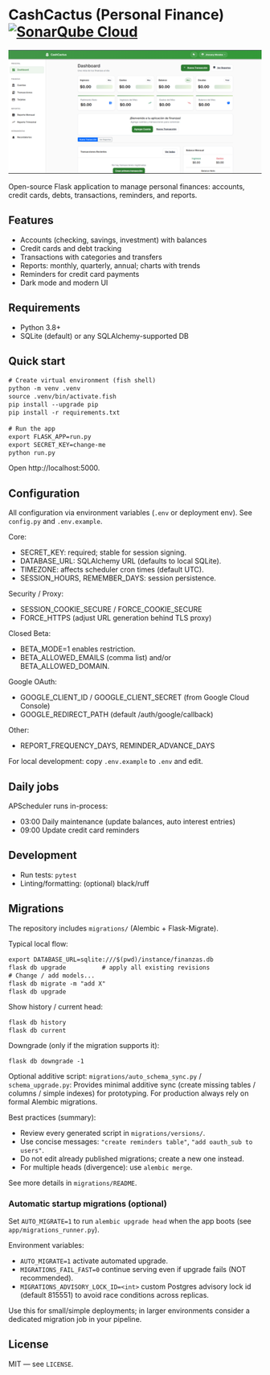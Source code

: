 # CashCactus (Personal Finance) [![SonarQube Cloud](https://sonarcloud.io/images/project_badges/sonarcloud-highlight.svg)](https://sonarcloud.io/summary/new_code?id=brunojhovany_CashCactus)

![CashCactus demo](images/image.png)

Open-source Flask application to manage personal finances: accounts, credit cards, debts, transactions, reminders, and reports.

## Features
- Accounts (checking, savings, investment) with balances
- Credit cards and debt tracking
- Transactions with categories and transfers
- Reports: monthly, quarterly, annual; charts with trends
- Reminders for credit card payments
- Dark mode and modern UI

## Requirements
- Python 3.8+
- SQLite (default) or any SQLAlchemy-supported DB

## Quick start
```fish
# Create virtual environment (fish shell)
python -m venv .venv
source .venv/bin/activate.fish
pip install --upgrade pip
pip install -r requirements.txt

# Run the app
export FLASK_APP=run.py
export SECRET_KEY=change-me
python run.py
```

Open http://localhost:5000.

## Configuration
All configuration via environment variables (`.env` or deployment env). See `config.py` and `.env.example`.

Core:
- SECRET_KEY: required; stable for session signing.
- DATABASE_URL: SQLAlchemy URL (defaults to local SQLite).
- TIMEZONE: affects scheduler cron times (default UTC).
- SESSION_HOURS, REMEMBER_DAYS: session persistence.

Security / Proxy:
- SESSION_COOKIE_SECURE / FORCE_COOKIE_SECURE
- FORCE_HTTPS (adjust URL generation behind TLS proxy)

Closed Beta:
- BETA_MODE=1 enables restriction.
- BETA_ALLOWED_EMAILS (comma list) and/or BETA_ALLOWED_DOMAIN.

Google OAuth:
- GOOGLE_CLIENT_ID / GOOGLE_CLIENT_SECRET (from Google Cloud Console)
- GOOGLE_REDIRECT_PATH (default /auth/google/callback)

Other:
- REPORT_FREQUENCY_DAYS, REMINDER_ADVANCE_DAYS

For local development: copy `.env.example` to `.env` and edit.

## Daily jobs
APScheduler runs in-process:
- 03:00 Daily maintenance (update balances, auto interest entries)
- 09:00 Update credit card reminders

## Development
- Run tests: `pytest`
- Linting/formatting: (optional) black/ruff

## Migrations
The repository includes `migrations/` (Alembic + Flask-Migrate).

Typical local flow:
```fish
export DATABASE_URL=sqlite:///$(pwd)/instance/finanzas.db
flask db upgrade          # apply all existing revisions
# Change / add models...
flask db migrate -m "add X"
flask db upgrade
```

Show history / current head:
```fish
flask db history
flask db current
```

Downgrade (only if the migration supports it):
```fish
flask db downgrade -1
```

Optional additive script: `migrations/auto_schema_sync.py` / `schema_upgrade.py`:
Provides minimal additive sync (create missing tables / columns / simple indexes) for prototyping. For production always rely on formal Alembic migrations.

Best practices (summary):
- Review every generated script in `migrations/versions/`.
- Use concise messages: `"create reminders table"`, `"add oauth_sub to users"`.
- Do not edit already published migrations; create a new one instead.
- For multiple heads (divergence): use `alembic merge`.

See more details in `migrations/README`.

### Automatic startup migrations (optional)

Set `AUTO_MIGRATE=1` to run `alembic upgrade head` when the app boots (see `app/migrations_runner.py`).

Environment variables:
- `AUTO_MIGRATE=1` activate automated upgrade.
- `MIGRATIONS_FAIL_FAST=0` continue serving even if upgrade fails (NOT recommended).
- `MIGRATIONS_ADVISORY_LOCK_ID=<int>` custom Postgres advisory lock id (default 815551) to avoid race conditions across replicas.

Use this for small/simple deployments; in larger environments consider a dedicated migration job in your pipeline.

## License
MIT — see `LICENSE`.

